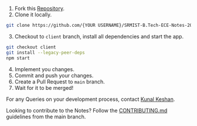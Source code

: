 1. Fork this [Repository](https://github.com/kunalkeshan/SRMIST-B.Tech-ECE-Notes-2022-24/fork).
2. Clone it locally.

```bash
git clone https://github.com/{YOUR USERNAME}/SRMIST-B.Tech-ECE-Notes-2022-24
```

3. Checkout to `client` branch, install all dependencies and start the app.

```bash
git checkout client
git install --legacy-peer-deps
npm start
```

4. Implement you changes.
5. Commit and push your changes.
6. Create a Pull Request to `main` branch.
7. Wait for it to be merged!

For any Queries on your development process, contact [Kunal Keshan](mailto:kunalkeshan12@gmail.com).

Looking to contribute to the Notes? Follow the [CONTRIBUTING.md](https://github.com/kunalkeshan/SRMIST-B.Tech-ECE-Notes-2022-24/blob/main/CONTRIBUTING.md) guidelines from the main branch.
